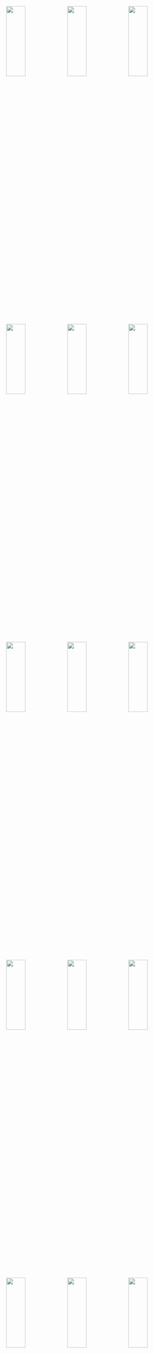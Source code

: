 <img src="https://github.com/sadhana5953/resume_builder_app/assets/148869257/a4a95216-2b55-4597-b0d3-4b797c3c83a4" height=22% width=32%>
<img src="https://github.com/sadhana5953/resume_builder_app/assets/148869257/ad7e5a89-2e8e-4669-98cc-f7241dcc768c" height=22% width=32%>
<img src="https://github.com/sadhana5953/resume_builder_app/assets/148869257/e42978c4-2202-4463-9011-c0bca91bec84" height=22% width=32%>
<img src="https://github.com/sadhana5953/resume_builder_app/assets/148869257/fa4febd6-2e61-423e-9f49-a00e0b94bde6" height=22% width=32%>
<img src="https://github.com/sadhana5953/resume_builder_app/assets/148869257/9166f0b2-efd9-44fc-abbf-705d765603ff" height=22% width=32%>
<img src="https://github.com/sadhana5953/resume_builder_app/assets/148869257/d73d1bb3-5ac5-40da-867a-1aedf771337d" height=22% width=32%>
<img src="https://github.com/sadhana5953/resume_builder_app/assets/148869257/5625b302-5135-404f-a837-616fc6164e90" height=22% width=32%>
<img src="https://github.com/sadhana5953/resume_builder_app/assets/148869257/78d8db62-e750-41d0-a102-c0e9415fe9b2" height=22% width=32%>
<img src="https://github.com/sadhana5953/resume_builder_app/assets/148869257/4c2eb630-2018-42f8-9215-a3eb9be7095b" height=22% width=32%>
<img src="https://github.com/sadhana5953/resume_builder_app/assets/148869257/7c782f77-eb02-4148-82cb-d5827689c131" height=22% width=32%>
<img src="https://github.com/sadhana5953/resume_builder_app/assets/148869257/75802390-95c9-4227-b4dd-9dadd6332cec" height=22% width=32%>
<img src="https://github.com/sadhana5953/resume_builder_app/assets/148869257/4562448f-ce17-47f3-91ba-13ca325f14f5" height=22% width=32%>
<img src="https://github.com/sadhana5953/resume_builder_app/assets/148869257/0a6ad88e-1294-480c-a61a-fdca235b3621" height=22% width=32%>
<img src="https://github.com/sadhana5953/resume_builder_app/assets/148869257/fa0a2195-68eb-4b70-8339-598258872f15" height=22% width=32%>
<img src="https://github.com/sadhana5953/resume_builder_app/assets/148869257/4614c060-fcea-44e8-ac58-2bb375f09a9d" height=22% width=32%>
<img src="https://github.com/sadhana5953/resume_builder_app/assets/148869257/4019685a-d0d2-4bd0-b163-57ecdc7a591c" height=22% width=32%>
<img src="https://github.com/sadhana5953/resume_builder_app/assets/148869257/2a12b8b5-e8d1-42e1-8cfd-d0243524b444" height=22% width=32%>
<img src="https://github.com/sadhana5953/resume_builder_app/assets/148869257/f0d93f38-4b10-4e37-ba73-82ca0b89ecbb" height=22% width=32%>

https://github.com/sadhana5953/resume_builder_app/assets/148869257/8081cab8-4715-4f15-b6fd-9d56961d3fee



